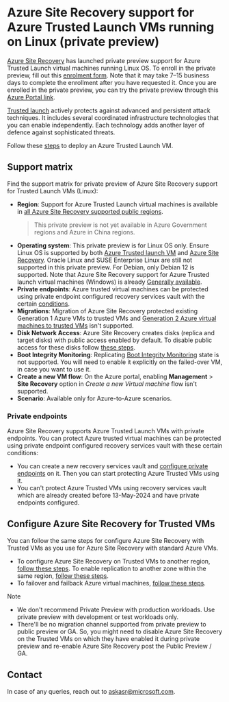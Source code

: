 
# Azure Site Recovery support for Azure Trusted Launch VMs running on Linux (private preview) 

[Azure Site Recovery](https://learn.microsoft.com/azure/site-recovery/site-recovery-overview) has launched private preview support for Azure Trusted Launch virtual machines running Linux OS. To enroll in the private preview, fill out this [enrolment form](https://aka.ms/asrlinuxtvmprivatepreviewform). Note that it may take 7–15 business days to complete the enrollment after you have requested it. Once you are enrolled in the private preview, you can try the private preview through this [Azure Portal link](https://aka.ms/TrustedVMLinuxSupport).

[Trusted launch](https://learn.microsoft.com/azure/virtual-machines/trusted-launch) actively protects against advanced and persistent attack techniques. It includes several coordinated infrastructure technologies that you can enable independently. Each technology adds another layer of defence against sophisticated threats.

Follow these [steps](https://learn.microsoft.com/azure/virtual-machines/trusted-launch-portal?tabs=portal%2Cportal3%2Cportal2) to deploy an Azure Trusted Launch VM.

## Support matrix

Find the support matrix for private preview of Azure Site Recovery support for Trusted Launch VMs (Linux): 

- **Region**: Support for Azure Trusted Launch virtual machines is available in [all Azure Site Recovery supported public regions](https://learn.microsoft.com/azure/site-recovery/azure-to-azure-support-matrix#region-support).
    > This private preview is not yet available in Azure Government regions and Azure in China regions.
- **Operating system**: This private preview is for Linux OS only. Ensure Linux OS is supported by both [Azure Trusted launch VM](https://learn.microsoft.com/azure/virtual-machines/trusted-launch#operating-systems-supported) and [Azure Site Recovery](https://learn.microsoft.com/azure/site-recovery/azure-to-azure-support-matrix#linux). 
    Oracle Linux and SUSE Enterprise Linux are still not supported in this private preview. For Debian, only Debian 12 is supported. Note that Azure Site Recovery support for Azure Trusted launch virtual machines (Windows) is already [Generally available](https://azure.microsoft.com/updates/v2/generally-available-azure-site-recovery-support-for-azure-trusted-launch-vms-windows-os).
- **Private endpoints**: Azure trusted virtual machines can be protected using private endpoint configured recovery services vault with the certain [conditions](#private-endpoints).
- **Migrations**: Migration of Azure Site Recovery protected existing Generation 1 Azure VMs to trusted VMs and [Generation 2 Azure virtual machines to trusted VMs](https://learn.microsoft.com/azure/site-recovery/concepts-trusted-vm#migrate-azure-site-recovery-protected-azure-generation-2-vm-to-trusted-vm) isn't supported.
- **Disk Network Access**: Azure Site Recovery creates disks (replica and target disks) with public access enabled by default. To disable public access for these disks follow [these steps](https://learn.microsoft.com/azure/site-recovery/azure-to-azure-common-questions#disk-network-access). 
- **Boot Integrity Monitoring**: Replicating [Boot Integrity Monitoring](https://learn.microsoft.com/azure/virtual-machines/boot-integrity-monitoring-overview?tabs=portal) state is not supported. You will need to enable it explicitly on the failed-over VM, in case you want to use it. 
- **Create a new VM flow**: On the Azure portal, enabling **Management** > **Site Recovery** option in *Create a new Virtual machine* flow isn't supported. 
- **Scenario**: Available only for Azure-to-Azure scenarios.

### Private endpoints

Azure Site Recovery supports Azure Trusted Launch VMs with private endpoints. You can protect Azure trusted virtual machines can be protected using private endpoint configured recovery services vault with these certain conditions:

- You can create a new recovery services vault and [configure private endpoints](https://learn.microsoft.com/azure/site-recovery/azure-to-azure-how-to-enable-replication-private-endpoints) on it. Then you can start protecting Azure Trusted VMs using it.
- You can't protect Azure Trusted VMs using recovery services vault which are already created before 13-May-2024 and have private endpoints configured. 



## Configure Azure Site Recovery for Trusted VMs

You can follow the same steps for configure Azure Site Recovery with Trusted VMs as you use for Azure Site Recovery with standard Azure VMs. 

- To configure Azure Site Recovery on Trusted VMs to another region, [follow these steps](https://learn.microsoft.com/azure/site-recovery/azure-to-azure-tutorial-enable-replication). To enable replication to another zone within the same region, [follow these steps](https://learn.microsoft.com/azure/site-recovery/azure-to-azure-how-to-enable-zone-to-zone-disaster-recovery).
- To failover and failback Azure virtual machines, [follow these steps](https://learn.microsoft.com/azure/site-recovery/azure-to-azure-tutorial-failover-failback).  

> [!NOTE]
>
> - We don't recommend Private Preview with production workloads. Use private preview with development or test workloads only. <br>
> - There'll be no migration channel supported from private preview to public preview or GA. So, you might need to disable Azure Site Recovery on the Trusted VMs on which they have enabled it during private preview and re-enable Azure Site Recovery post the Public Preview / GA.

## Contact

In case of any queries, reach out to askasr@microsoft.com.